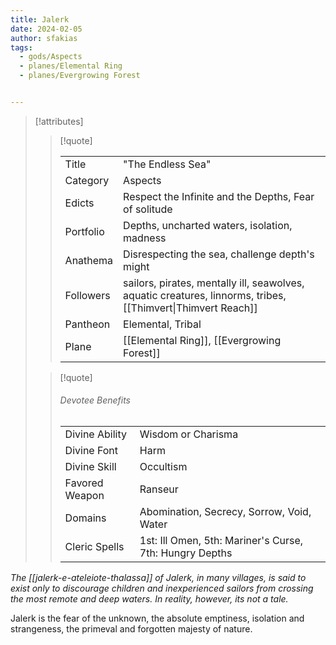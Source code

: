 ```yaml
---
title: Jalerk
date: 2024-02-05
author: sfakias
tags:
  - gods/Aspects
  - planes/Elemental Ring
  - planes/Evergrowing Forest


---
```

> [!attributes]
> 
> > [!quote]
> >
> > | | |
> > | --- | --- |
> > | Title | "The Endless Sea" |
> > | Category | Aspects |
> > | Edicts | Respect the Infinite and the Depths, Fear of solitude |
> > | Portfolio | Depths, uncharted waters, isolation, madness |
> > | Anathema | Disrespecting the sea, challenge depth's might |
> > | Followers | sailors, pirates, mentally ill, seawolves, aquatic creatures, linnorms, tribes, [[Thimvert\|Thimvert Reach]] |
> > | Pantheon | Elemental, Tribal |
> > | Plane | [[Elemental Ring]], [[Evergrowing Forest]] |
>
> > [!quote]
> > 
> > ###### Devotee Benefits
> > | | |
> > | --- | --- |
> > | Divine Ability | Wisdom or Charisma |
> > | Divine Font | Harm |
> > | Divine Skill | Occultism |
> > | Favored Weapon | Ranseur |
> > | Domains | Abomination, Secrecy, Sorrow, Void, Water |
> > | Cleric Spells | 1st: Ill Omen, 5th: Mariner's Curse, 7th: Hungry Depths |

_The [[jalerk-e-ateleiote-thalassa]] of Jalerk, in many villages, is said to exist only to discourage children and inexperienced sailors from crossing the most remote and deep waters. In reality, however, its not a tale._

Jalerk is the fear of the unknown, the absolute emptiness, isolation and strangeness, the primeval and forgotten majesty of nature.
